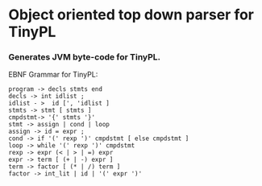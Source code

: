 # Object oriented top down parser for TinyPL #

### Generates JVM byte-code for TinyPL. ###

EBNF Grammar for TinyPL:

```
program -> decls stmts end
decls -> int idlist ;
idlist - >  id [', 'idlist ]
stmts -> stmt [ stmts ]
cmpdstmt-> '{' stmts '}'
stmt -> assign | cond | loop
assign -> id = expr ;
cond -> if '(' rexp ')' cmpdstmt [ else cmpdstmt ]
loop -> while '(' rexp ')' cmpdstmt
rexp -> expr (< | > | =) expr
expr -> term [ (+ | -) expr ]
term -> factor [ (* | /) term ]
factor -> int_lit | id | '(' expr ')'
```
